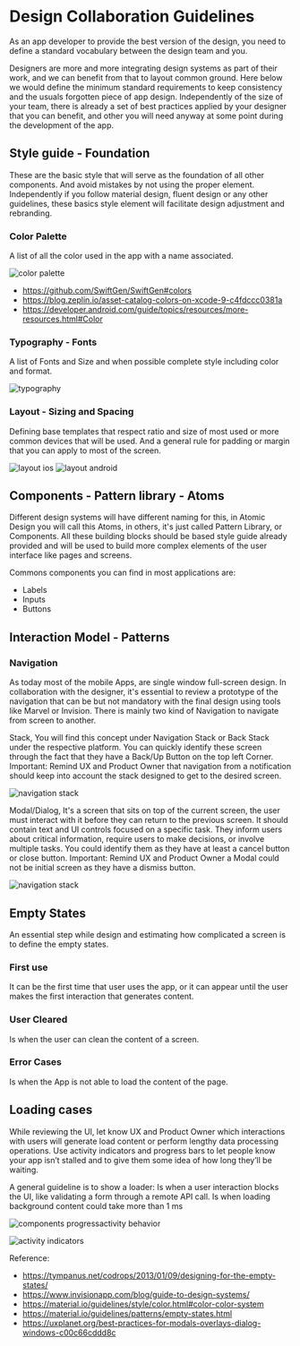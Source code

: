 # Design Collaboration Guidelines

As an app developer to provide the best version of the design, you need to define a standard vocabulary between the design team and you.

Designers are more and more integrating design systems as part of their work, and we can benefit from that to layout common ground. Here below we would define the minimum standard requirements to keep consistency and the usuals forgotten piece of app design. Independently of the size of your team, there is already a set of best practices applied by your designer that you can benefit, and other you will need anyway at some point during the development of the app. 

## Style guide - Foundation
These are the basic style that will serve as the foundation of all other components. And avoid mistakes by not using the proper element. Independently if you follow material design, fluent design or any other guidelines, these basics style element will facilitate design adjustment and rebranding.
### Color Palette
A list of all the color used in the app with a name associated.

![color palette](./assets/color-palette.png)

* https://github.com/SwiftGen/SwiftGen#colors
* https://blog.zeplin.io/asset-catalog-colors-on-xcode-9-c4fdccc0381a
* https://developer.android.com/guide/topics/resources/more-resources.html#Color

### Typography - Fonts
A list of Fonts and Size and when possible complete style including color and format.

![typography](./assets/typography.png)

### Layout - Sizing and Spacing
Defining base templates that respect ratio and size of most used or more common devices that will be used. And a general rule for padding or margin that you can apply to most of the screen.

![layout ios](./assets/layout-ios.png)
![layout android](./assets/layout-android.png)


## Components - Pattern library - Atoms
Different design systems will have different naming for this, in Atomic Design you will call this Atoms, in others, it's just called Pattern Library, or Components. All these building blocks should be based style guide already provided and will be used to build more complex elements of the user interface like pages and screens.

Commons components  you can find in most applications are:
* Labels
* Inputs
* Buttons

## Interaction Model - Patterns

### Navigation
As today most of the mobile Apps, are single window full-screen design. In collaboration with the designer, it's essential to review a prototype of the navigation that can be but not mandatory with the final design using tools like Marvel or Invision. There is mainly two kind of Navigation to navigate from screen to another.

Stack, You will find this concept under Navigation Stack or Back Stack under the respective platform. You can quickly identify these screen through the fact that they have a Back/Up Button on the top left Corner.
Important: Remind UX and Product Owner that navigation from a notification should keep into account the stack designed to get to the desired screen.

![navigation stack](./assets/navigation-stack.png)


Modal/Dialog, It's a screen that sits on top of the current screen, the user must interact with it before they can return to the previous screen. It should contain text and UI controls focused on a specific task. They inform users about critical information, require users to make decisions, or involve multiple tasks. You could identify them as they have at least a cancel button or close button.
Important: Remind UX and Product Owner a Modal could not be initial screen as they have a dismiss button.

![navigation stack](./assets/modal.png)


## Empty States
An essential step while design and estimating how complicated a screen is to define the empty states.
### First use
It can be the first time that user uses the app, or it can appear until the user makes the first interaction that generates content.
### User Cleared
Is when the user can clean the content of a screen.
### Error Cases
Is when the App is not able to load the content of the page.

## Loading cases
While reviewing the UI, let know UX and Product Owner which interactions with users will generate load content or perform lengthy data processing operations. Use activity indicators and progress bars to let people know your app isn’t stalled and to give them some idea of how long they’ll be waiting.

A general guideline is to show a loader:
Is when a user interaction blocks the UI, like validating a form through a remote API call.
Is when loading background content could take more than 1 ms

![components progressactivity behavior](./assets/components-progressactivity-behavior-loading-files-circular.gif)

![activity indicators](./assets/activity-indicators.gif)

Reference:
* https://tympanus.net/codrops/2013/01/09/designing-for-the-empty-states/
* https://www.invisionapp.com/blog/guide-to-design-systems/
* https://material.io/guidelines/style/color.html#color-color-system
* https://material.io/guidelines/patterns/empty-states.html
* https://uxplanet.org/best-practices-for-modals-overlays-dialog-windows-c00c66cddd8c
